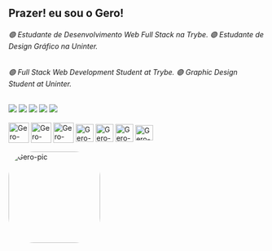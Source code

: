 
  ## Prazer! eu sou o Gero!

  
###### 🟢 Estudante de Desenvolvimento Web Full Stack na Trybe. 🟣 Estudante de Design Gráfico na Uninter.
###### 🟢 Full Stack Web Development Student at Trybe.          🟣 Graphic Design Student at Uninter.




</div>
<div>
     <a href="https://instagram.com/gerson.h.o" target="_blank"><img src="https://img.shields.io/badge/-My Art-%23946CE8?style=for-the-badge&logo=behance&logoColor=white" target="_blank"></a>
  <a href = "mailto:gersonhoa@gmail.com"><img src="https://img.shields.io/badge/-My Mail-%23333?style=for-the-badge&logo=gmail&logoColor=white" target="_blank"></a>
  <a href="https://www.linkedin.com/in/gerson-henrique-oliveira-almeida-b46693204/" target="_blank"><img src="https://img.shields.io/badge/-My Work-%230077B5?style=for-the-badge&logo=linkedin&logoColor=white" target="_blank"></a> 
 <a href="https://instagram.com/gerson.h.o" target="_blank"><img src="https://img.shields.io/badge/-my life-%23E4405F?style=for-the-badge&logo=instagram&logoColor=white" target="_blank"></a>
  <a href="https://api.whatsapp.com/send?phone=5564996130157&text=Ol%C3%A1,%20Gero!%20" target="_blank"><img src="https://img.shields.io/badge/-My number-%2362C829?style=for-the-badge&logo=whatsapp&logoColor=white" target="_blank"></a> </div>

   
  <div style="display: inline_block"><br>
  <img align="center" alt="Gero-JS" height="40" width="40" src="https://blog.vandersonguidi.com.br/wp-content/uploads/2016/11/js3.png)">
  <img align="center" alt="Gero-HTML" height="40" width="40" src="https://www.w3.org/html/logo/downloads/HTML5_Logo_256.png">
  <img align="center" alt="Gero-CSS" height="40" width="40" src="https://api.badgr.io/public/badges/_a_0p_sUQdG1TxAPt2MftA/image">
   <img align="center" alt="Gero-PS" height="35" width="35" src="https://cdn-icons-png.flaticon.com/512/552/552220.png">
  <img align="center" alt="Gero-XD" height="35" width="35" src="https://cdn-icons-png.flaticon.com/512/552/552224.png">
  <img align="center" alt="Gero-AI" height="35" width="35" src="https://cdn-icons-png.flaticon.com/512/552/552222.png"> 
  <img align="center" alt="Gero-Materialize" height="30" width="35" src="https://seeklogo.com/images/M/materialize-logo-0FCAD8A6F8-seeklogo.com.png">  
  </div>
<br>
<img alt="Gero-pic" height="180" style="border-radius:50px;" src="https://media.discordapp.net/attachments/876950923174379611/892502688070238339/Webp.net-gifmaker.gif?width=395&height=395">

 
 
</div>

   
 
